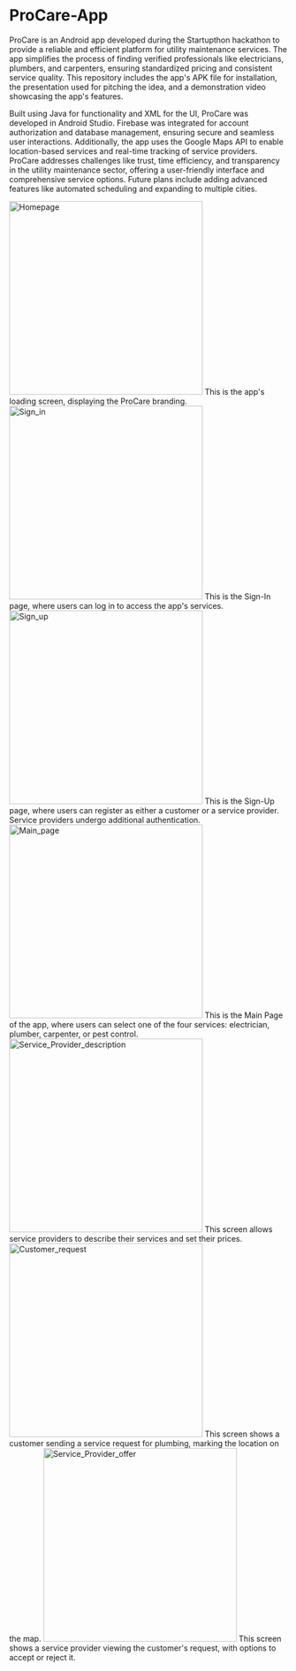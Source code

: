 # ProCare-App

ProCare is an Android app developed during the Startupthon hackathon to provide a reliable and efficient platform for utility maintenance services. The app simplifies the process of finding verified professionals like electricians, plumbers, and carpenters, ensuring standardized pricing and consistent service quality. This repository includes the app's APK file for installation, the presentation used for pitching the idea, and a demonstration video showcasing the app's features.

Built using Java for functionality and XML for the UI, ProCare was developed in Android Studio. Firebase was integrated for account authorization and database management, ensuring secure and seamless user interactions. Additionally, the app uses the Google Maps API to enable location-based services and real-time tracking of service providers. ProCare addresses challenges like trust, time efficiency, and transparency in the utility maintenance sector, offering a user-friendly interface and comprehensive service options. Future plans include adding advanced features like automated scheduling and expanding to multiple cities.

<img src="assets/homepage.png" alt="Homepage" width="350" />
This is the app's loading screen, displaying the ProCare branding.
<img src="assets/Sign_in.png" alt="Sign_in" width="350" /> 
This is the Sign-In page, where users can log in to access the app's services.
<img src="assets/Sign_up.png" alt="Sign_up" width="350" />
This is the Sign-Up page, where users can register as either a customer or a service provider. Service providers undergo additional authentication. 
<img src="assets/Main_page.png" alt="Main_page" width="350" /> 
This is the Main Page of the app, where users can select one of the four services: electrician, plumber, carpenter, or pest control.
<img src="assets/Service_Provider_description.png" alt="Service_Provider_description" width="350" /> 
This screen allows service providers to describe their services and set their prices.
<img src="assets/Customer_request.png" alt="Customer_request" width="350" /> 
This screen shows a customer sending a service request for plumbing, marking the location on the map. 
<img src="assets/Service_Provider_offer.png" alt="Service_Provider_offer" width="350" /> 
This screen shows a service provider viewing the customer's request, with options to accept or reject it.
